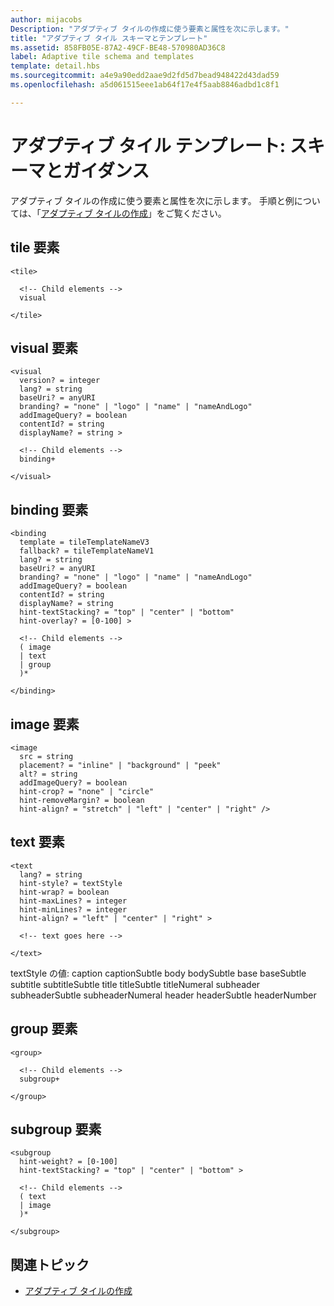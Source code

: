 ```yaml
---
author: mijacobs
Description: "アダプティブ タイルの作成に使う要素と属性を次に示します。"
title: "アダプティブ タイル スキーマとテンプレート"
ms.assetid: 858FB05E-87A2-49CF-BE48-570980AD36C8
label: Adaptive tile schema and templates
template: detail.hbs
ms.sourcegitcommit: a4e9a90edd2aae9d2fd5d7bead948422d43dad59
ms.openlocfilehash: a5d061515eee1ab64f17e4f5aab8846adbd1c8f1

---
```


# アダプティブ タイル テンプレート: スキーマとガイダンス

アダプティブ タイルの作成に使う要素と属性を次に示します。 手順と例については、「[アダプティブ タイルの作成](tiles-and-notifications-create-adaptive-tiles.md)」をご覧ください。

## <span id="tile_element"></span><span id="TILE_ELEMENT"></span>tile 要素


``` syntax
<tile>
  
  <!-- Child elements -->
  visual
  
</tile>
```

## <span id="visual_element"></span><span id="VISUAL_ELEMENT"></span>visual 要素


``` syntax
<visual
  version? = integer
  lang? = string
  baseUri? = anyURI
  branding? = "none" | "logo" | "name" | "nameAndLogo"
  addImageQuery? = boolean
  contentId? = string
  displayName? = string >
    
  <!-- Child elements -->
  binding+

</visual>
```

## <span id="binding_element"></span><span id="BINDING_ELEMENT"></span>binding 要素


``` syntax
<binding
  template = tileTemplateNameV3
  fallback? = tileTemplateNameV1
  lang? = string
  baseUri? = anyURI
  branding? = "none" | "logo" | "name" | "nameAndLogo"
  addImageQuery? = boolean
  contentId? = string
  displayName? = string
  hint-textStacking? = "top" | "center" | "bottom"
  hint-overlay? = [0-100] >

  <!-- Child elements -->
  ( image
  | text
  | group
  )*

</binding>
```

## <span id="image_element"></span><span id="IMAGE_ELEMENT"></span>image 要素


``` syntax
<image
  src = string
  placement? = "inline" | "background" | "peek"
  alt? = string
  addImageQuery? = boolean
  hint-crop? = "none" | "circle"
  hint-removeMargin? = boolean
  hint-align? = "stretch" | "left" | "center" | "right" />
```

## <span id="text_element"></span><span id="TEXT_ELEMENT"></span>text 要素


``` syntax
<text
  lang? = string
  hint-style? = textStyle
  hint-wrap? = boolean
  hint-maxLines? = integer
  hint-minLines? = integer
  hint-align? = "left" | "center" | "right" >

  <!-- text goes here -->

</text>
```

textStyle の値: caption captionSubtle body bodySubtle base baseSubtle subtitle subtitleSubtle title titleSubtle titleNumeral subheader subheaderSubtle subheaderNumeral header headerSubtle headerNumber

## <span id="group_element"></span><span id="GROUP_ELEMENT"></span>group 要素


``` syntax
<group>

  <!-- Child elements -->
  subgroup+

</group>
```

## <span id="subgroup_element"></span><span id="SUBGROUP_ELEMENT"></span>subgroup 要素


``` syntax
<subgroup
  hint-weight? = [0-100]
  hint-textStacking? = "top" | "center" | "bottom" >

  <!-- Child elements -->
  ( text
  | image
  )*

</subgroup>
```

## <span id="related_topics"></span>関連トピック


* [アダプティブ タイルの作成](tiles-and-notifications-create-adaptive-tiles.md)
 

 







<!--HONumber=Jun16_HO4-->



